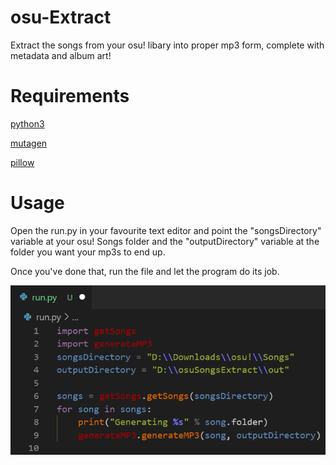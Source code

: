 # osu-Extract
Extract the songs from your osu! libary into proper mp3 form, complete with metadata and album art!

# Requirements
[python3](https://www.python.org/downloads/)

[mutagen](https://mutagen.readthedocs.io/en/latest/)

[pillow](https://pillow.readthedocs.io/en/stable/installation.html)

# Usage
Open the run.py in your favourite text editor and point the "songsDirectory" variable at your osu! Songs folder and the "outputDirectory" variable at the folder you want your mp3s to end up.

Once you've done that, run the file and let the program do its job.

![run.py](/repoImages/runGuide.png)
